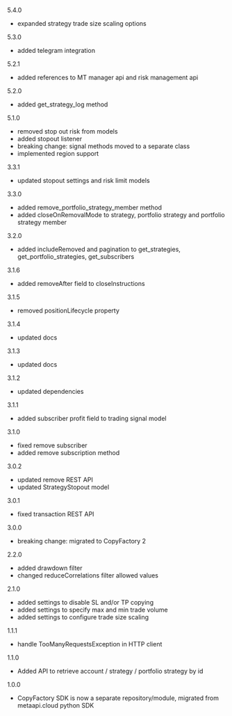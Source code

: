 5.4.0
  - expanded strategy trade size scaling options

5.3.0
  - added telegram integration

5.2.1
  - added references to MT manager api and risk management api

5.2.0
  - added get_strategy_log method

5.1.0
  - removed stop out risk from models
  - added stopout listener
  - breaking change: signal methods moved to a separate class
  - implemented region support
  
3.3.1
  - updated stopout settings and risk limit models

3.3.0
  - added remove_portfolio_strategy_member method
  - added closeOnRemovalMode to strategy, portfolio strategy and portfolio strategy member

3.2.0
  - added includeRemoved and pagination to get_strategies, get_portfolio_strategies, get_subscribers

3.1.6
  - added removeAfter field to closeInstructions

3.1.5
  - removed positionLifecycle property

3.1.4
  - updated docs

3.1.3
  - updated docs

3.1.2
  - updated dependencies

3.1.1
  - added subscriber profit field to trading signal model

3.1.0
  - fixed remove subscriber
  - added remove subscription method

3.0.2
  - updated remove REST API
  - updated StrategyStopout model

3.0.1
  - fixed transaction REST API

3.0.0
  - breaking change: migrated to CopyFactory 2

2.2.0
  - added drawdown filter
  - changed reduceCorrelations filter allowed values

2.1.0
  - added settings to disable SL and/or TP copying
  - added settings to specify max and min trade volume
  - added settings to configure trade size scaling

1.1.1
  - handle TooManyRequestsException in HTTP client

1.1.0
  - Added API to retrieve account / strategy / portfolio strategy by id

1.0.0
  - CopyFactory SDK is now a separate repository/module, migrated from metaapi.cloud python SDK
